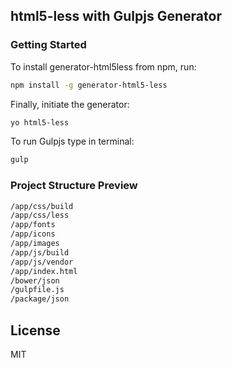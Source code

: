 ## html5-less with Gulpjs Generator

### Getting Started

To install generator-html5less from npm, run:

```bash
npm install -g generator-html5-less
```

Finally, initiate the generator:

```bash
yo html5-less
```

To run Gulpjs type in terminal:
```bash
gulp
```

### Project Structure Preview

```bash
/app/css/build
/app/css/less
/app/fonts
/app/icons
/app/images
/app/js/build
/app/js/vendor
/app/index.html
/bower/json
/gulpfile.js
/package/json
```

## License

MIT
